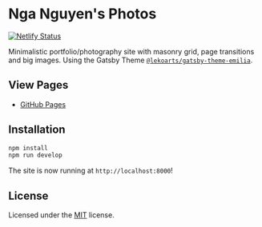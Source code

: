 # Nga Nguyen's Photos

[![Netlify Status](https://api.netlify.com/api/v1/badges/05dab729-a69a-445c-a7ca-d1695399f392/deploy-status)](https://app.netlify.com/sites/nganguyenphotos/deploys)

Minimalistic portfolio/photography site with masonry grid, page transitions and big images. Using the Gatsby Theme [`@lekoarts/gatsby-theme-emilia`](https://github.com/LekoArts/gatsby-themes/tree/main/themes/gatsby-theme-emilia).

## View Pages

- [GitHub Pages](https://itslongnhatnguyen.github.io/nganguyen/)

## Installation

```sh
npm install
npm run develop
```

The site is now running at `http://localhost:8000`!

## License

Licensed under the [MIT](LICENSE) license.
